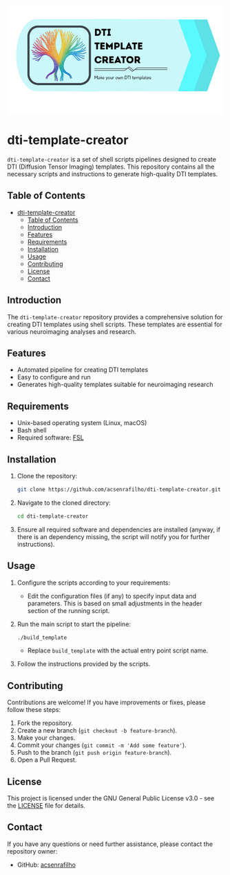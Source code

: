 <img src="https://raw.githubusercontent.com/acsenrafilho/dti-template-creator/refs/heads/main/docs/assets/repo-slogan.png" width=700>



# dti-template-creator

`dti-template-creator` is a set of shell scripts pipelines designed to create DTI (Diffusion Tensor Imaging) templates. This repository contains all the necessary scripts and instructions to generate high-quality DTI templates.

## Table of Contents

- [dti-template-creator](#dti-template-creator)
  - [Table of Contents](#table-of-contents)
  - [Introduction](#introduction)
  - [Features](#features)
  - [Requirements](#requirements)
  - [Installation](#installation)
  - [Usage](#usage)
  - [Contributing](#contributing)
  - [License](#license)
  - [Contact](#contact)

## Introduction

The `dti-template-creator` repository provides a comprehensive solution for creating DTI templates using shell scripts. These templates are essential for various neuroimaging analyses and research.

## Features

- Automated pipeline for creating DTI templates
- Easy to configure and run
- Generates high-quality templates suitable for neuroimaging research

## Requirements

- Unix-based operating system (Linux, macOS)
- Bash shell
- Required software: [FSL](https://fsl.fmrib.ox.ac.uk/fsl/docs/)

## Installation

1. Clone the repository:
   ```sh
   git clone https://github.com/acsenrafilho/dti-template-creator.git
   ```
2. Navigate to the cloned directory:
   ```sh
   cd dti-template-creator
   ```
3. Ensure all required software and dependencies are installed (anyway, if there is an dependency missing, the script will notify you for further instructions).

## Usage

1. Configure the scripts according to your requirements:
   - Edit the configuration files (if any) to specify input data and parameters. This is based on small adjustments in the header section of the running script.

2. Run the main script to start the pipeline:
   ```sh
   ./build_template
   ```
   - Replace `build_template` with the actual entry point script name.

3. Follow the instructions provided by the scripts.

## Contributing

Contributions are welcome! If you have improvements or fixes, please follow these steps:

1. Fork the repository.
2. Create a new branch (`git checkout -b feature-branch`).
3. Make your changes.
4. Commit your changes (`git commit -m 'Add some feature'`).
5. Push to the branch (`git push origin feature-branch`).
6. Open a Pull Request.

## License

This project is licensed under the GNU General Public License v3.0 - see the [LICENSE](LICENSE) file for details.

## Contact

If you have any questions or need further assistance, please contact the repository owner:

- GitHub: [acsenrafilho](https://github.com/acsenrafilho)
